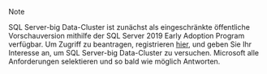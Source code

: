 > [!NOTE]
> SQL Server-big Data-Cluster ist zunächst als eingeschränkte öffentliche Vorschauversion mithilfe der SQL Server 2019 Early Adoption Program verfügbar. Um Zugriff zu beantragen, registrieren [hier](https://aka.ms/eapsignup), und geben Sie Ihr Interesse an, um SQL Server-big Data-Cluster zu versuchen. Microsoft alle Anforderungen selektieren und so bald wie möglich Antworten.